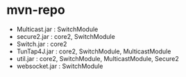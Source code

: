 # mvn-repo

 
* Multicast.jar : SwitchModule
* secure2.jar   : core2, SwitchModule
* Switch.jar    : core2
* TunTap4J.jar  : core2, SwitchModule, MulticastModule
* util.jar      : core2, SwitchModule, MulticastModule, Secure2
* websocket.jar : SwitchModule